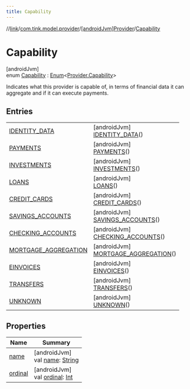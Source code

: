 ```yaml
---
title: Capability
---
```

//[link](../../../../index.html)/[com.tink.model.provider](../../index.html)/[[androidJvm]Provider](../index.html)/[Capability](index.html)



# Capability



[androidJvm]\
enum [Capability](index.html) : [Enum](https://kotlinlang.org/api/latest/jvm/stdlib/kotlin/-enum/index.html)&lt;[Provider.Capability](index.html)&gt; 

Indicates what this provider is capable of, in terms of financial data it can aggregate and if it can execute payments.



## Entries


| | |
|---|---|
| [IDENTITY_DATA](-i-d-e-n-t-i-t-y_-d-a-t-a/index.html) | [androidJvm]<br>[IDENTITY_DATA](-i-d-e-n-t-i-t-y_-d-a-t-a/index.html)() |
| [PAYMENTS](-p-a-y-m-e-n-t-s/index.html) | [androidJvm]<br>[PAYMENTS](-p-a-y-m-e-n-t-s/index.html)() |
| [INVESTMENTS](-i-n-v-e-s-t-m-e-n-t-s/index.html) | [androidJvm]<br>[INVESTMENTS](-i-n-v-e-s-t-m-e-n-t-s/index.html)() |
| [LOANS](-l-o-a-n-s/index.html) | [androidJvm]<br>[LOANS](-l-o-a-n-s/index.html)() |
| [CREDIT_CARDS](-c-r-e-d-i-t_-c-a-r-d-s/index.html) | [androidJvm]<br>[CREDIT_CARDS](-c-r-e-d-i-t_-c-a-r-d-s/index.html)() |
| [SAVINGS_ACCOUNTS](-s-a-v-i-n-g-s_-a-c-c-o-u-n-t-s/index.html) | [androidJvm]<br>[SAVINGS_ACCOUNTS](-s-a-v-i-n-g-s_-a-c-c-o-u-n-t-s/index.html)() |
| [CHECKING_ACCOUNTS](-c-h-e-c-k-i-n-g_-a-c-c-o-u-n-t-s/index.html) | [androidJvm]<br>[CHECKING_ACCOUNTS](-c-h-e-c-k-i-n-g_-a-c-c-o-u-n-t-s/index.html)() |
| [MORTGAGE_AGGREGATION](-m-o-r-t-g-a-g-e_-a-g-g-r-e-g-a-t-i-o-n/index.html) | [androidJvm]<br>[MORTGAGE_AGGREGATION](-m-o-r-t-g-a-g-e_-a-g-g-r-e-g-a-t-i-o-n/index.html)() |
| [EINVOICES](-e-i-n-v-o-i-c-e-s/index.html) | [androidJvm]<br>[EINVOICES](-e-i-n-v-o-i-c-e-s/index.html)() |
| [TRANSFERS](-t-r-a-n-s-f-e-r-s/index.html) | [androidJvm]<br>[TRANSFERS](-t-r-a-n-s-f-e-r-s/index.html)() |
| [UNKNOWN](-u-n-k-n-o-w-n/index.html) | [androidJvm]<br>[UNKNOWN](-u-n-k-n-o-w-n/index.html)() |


## Properties


| Name | Summary |
|---|---|
| [name](../../../com.tink.service.network/[android-jvm]-sdk-client/-t-i-n-k_-l-i-n-k/index.html#-372974862%2FProperties%2F-812656150) | [androidJvm]<br>val [name](../../../com.tink.service.network/[android-jvm]-sdk-client/-t-i-n-k_-l-i-n-k/index.html#-372974862%2FProperties%2F-812656150): [String](https://kotlinlang.org/api/latest/jvm/stdlib/kotlin/-string/index.html) |
| [ordinal](../../../com.tink.service.network/[android-jvm]-sdk-client/-t-i-n-k_-l-i-n-k/index.html#-739389684%2FProperties%2F-812656150) | [androidJvm]<br>val [ordinal](../../../com.tink.service.network/[android-jvm]-sdk-client/-t-i-n-k_-l-i-n-k/index.html#-739389684%2FProperties%2F-812656150): [Int](https://kotlinlang.org/api/latest/jvm/stdlib/kotlin/-int/index.html) |

